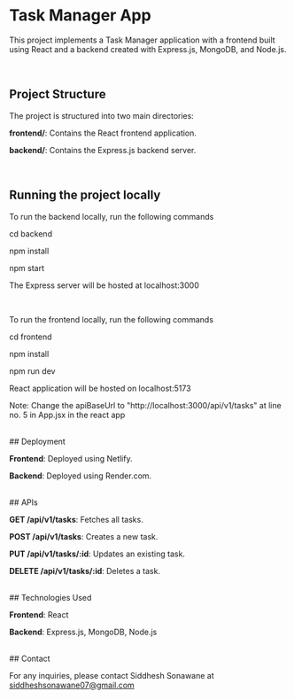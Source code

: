 # Task Manager App

This project implements a Task Manager application with a frontend built using React and a backend created with Express.js, MongoDB, and Node.js.

<br>

## Project Structure

The project is structured into two main directories:

**frontend/**: Contains the React frontend application.

**backend/**: Contains the Express.js backend server.

<br>

## Running the project locally

To run the backend locally, run the following commands


cd backend

npm install

npm start

The Express server will be hosted at localhost:3000

<br>

To run the frontend locally, run the following commands


cd frontend

npm install

npm run dev

React application will be hosted on localhost:5173

Note: Change the apiBaseUrl to "http://localhost:3000/api/v1/tasks" at line no. 5 in App.jsx in the react app


<br>
## Deployment

**Frontend**: Deployed using Netlify.

**Backend**: Deployed using Render.com.



<br>
## APIs

**GET /api/v1/tasks**: Fetches all tasks.

**POST /api/v1/tasks**: Creates a new task.

**PUT /api/v1/tasks/:id**: Updates an existing task.

**DELETE /api/v1/tasks/:id**: Deletes a task.



<br>
## Technologies Used

**Frontend**: React

**Backend**: Express.js, MongoDB, Node.js



<br>
## Contact

For any inquiries, please contact Siddhesh Sonawane at siddheshsonawane07@gmail.com

